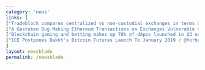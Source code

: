 ```yaml
---
category: 'news'
links: [
["Tradeblock compares centralized vs non-custodial exchanges in terms of traded volume, fees and regulations", "https://tradeblock.com/blog/an-analysis-of-decentralized-digital-currency-exchanges"],
["A Gastoken Bug Making Ethereum Transactions on Exchanges Vulnerable Has Been Fixed / @bitcoinmagazine", "https://bitcoinmagazine.com/articles/bug-making-ethereum-transactions-exchanges-vulnerable-has-been-fixed/"],
["Blockchain gaming and betting makes up 78% of dApps launched in Q3 od 2018 / @bloktcrypto", "https://blokt.com/news/gaming-and-betting-account-for-78-of-ethereum-dapps-launched-in-q3-2018-claims-new-report"],
["ICE Postpones Bakkt's Bitcoin Futures Launch To January 2019 / @forbes", "https://www.forbes.com/sites/rebeccacampbell1/2018/11/21/ice-postpones-bakkts-bitcoin-futures-launch-to-january-2019/"]
]
layout: newsblade
permalink: /newsblade
---
```


